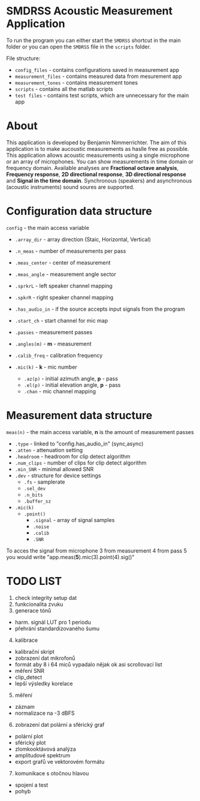 # SMDRSS Acoustic Measurement Application

To run the program you can either start the `SMDRSS` shortcut in the main folder or you can open the `SMDRSS` file in the `scripts` folder.

File structure:
- `config_files` - contains configurations saved in measurement app
- `measurement_files` - contains measured data from mesurement app
- `measurement_tones` - contains measurement tones
- `scripts` - contains all the matlab scripts
- `test files` - contains test scripts, which are unnecessary for the main app


# About
This application is developed by Benjamin Nimmerrichter. The aim of this application is to make aucoustic measurements as haslle free as possible. This application allows acoustic measurements using a single microphone or an array of microphones. 
You can show measurements in time domain or frequency domain. Available analyses are **Fractional octave analysis**, **Frequency response**, **2D directional response**, **3D directional response** and **Signal in the time domain**. Synchronous (speakers) and asynchronous (acoustic instruments) sound soures are supported.

# Configuration data structure
`config` - the main access variable
- `.array_dir` - array direction (Staic, Horizontal, Vertical)
- `.n_meas` - number of measurements per pass
- `.meas_center` - center of measurement
- `.meas_angle` - measurement angle sector
- `.sprkrL` - left speaker channel mapping
- `.spkrR` - right speaker channel mapping
- `.has_audio_in` - if the source accepts input signals from the program
- `.start_ch` - start channel for mic map
- `.passes`	- measurement passes
- `.angles(m)` - **m** - measurement
- `.calib_freq` - calibration frequency

- `.mic(k)` - **k** - mic number
	- `.az(p)` - initial azimuth angle, **p** - pass
	- `.el(p)` - initial elevation angle, **p** - pass
	- `.chan` - mic channel mapping
	

# Measurement data structure
`meas(n)` - the main access variable, **n** is the amount of measurement passes
- `.type` - linked to "config.has_audio_in" (sync,async)
- `.atten` - attenuation setting
- `.headroom` - headroom for clip detect algorithm
- `.num_clips` - number of clips for clip detect algorithm
- `.min_SNR` - minimal allowed SNR
- `.dev` - structure for device settings
	- `.fs` - samplerate
	- `.sel_dev`
	- `.n_bits`
	- `.buffer_sz`
- `.mic(k)`
	- `.point()`
		- `.signal` - array of signal samples
		- `.noise`
		- `.calib`
		- `.SNR`
	
To acces the signal from microphone 3 from measurement 4 from pass 5 you would write "app.meas(**5**).mic(3).point(4).sig()"
# TODO LIST
1. check integrity setup dat
2. funkcionalita zvuku
3. generace tónů
- harm. signál LUT pro 1 periodu
- přehrání standardizovaného šumu
4. kalibrace 
- kalibrační skript
- zobrazení dat mikrofonů 
- formát aby 8 i 64 miců vypadalo nějak ok asi scrollovací list
- měření SNR
- clip_detect
- lepší výsledky korelace
5. měření
- záznam
- normalizace na -3 dBFS
6. zobrazení dat polární a sférický graf
- polární plot
- sférický plot
- zlomkooktávová analýza
- amplitudové spektrum
- export grafů ve vektorovém formátu
7. komunikace s otočnou hlavou
- spojení a test
- pohyb
